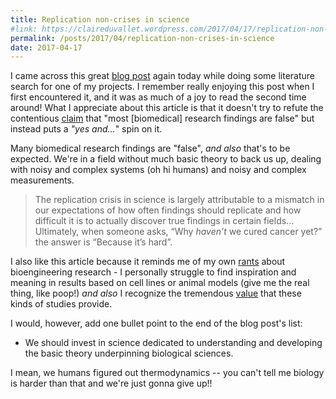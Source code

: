 ```yaml
---
title: Replication non-crises in science
#link: https://claireduvallet.wordpress.com/2017/04/17/replication-non-crises-in-science/
permalink: /posts/2017/04/replication-non-crises-in-science
date: 2017-04-17
---
```



I came across this great [blog post](http://simplystatistics.org/2016/08/24/replication-crisis/) again today while doing some literature search for one of my projects. I remember really enjoying this post when I first encountered it, and it was as much of a joy to read the second time around! What I appreciate about this article is that it doesn't try to refute the contentious [claim](http://journals.plos.org/plosmedicine/article?id=10.1371/journal.pmed.0020124) that "most [biomedical] research findings are false" but instead puts a _"yes and..._" spin on it.

Many biomedical research findings are "false", _and also_ that's to be expected. We're in a field without much basic theory to back us up, dealing with noisy and complex systems (oh hi humans) and noisy and complex measurements.

> The replication crisis in science is largely attributable to a mismatch in our expectations of how often findings should replicate and how difficult it is to actually discover true findings in certain fields... Ultimately, when someone asks, “Why _haven’t_ we cured cancer yet?” the answer is “Because it’s hard”.

I also like this article because it reminds me of my own [rants](https://www.nature.com/nrd/journal/v2/n2/pdf/nrd1012.pdf) about bioengineering research - I personally struggle to find inspiration and meaning in results based on cell lines or animal models (give me the real thing, like poop!) _and also_ I recognize the tremendous [value](https://progressreport.cancer.gov/trends) that these kinds of studies provide.

I would, however, add one bullet point to the end of the blog post's list:

  * We should invest in science dedicated to understanding and developing the basic theory underpinning biological sciences.

I mean, we humans figured out thermodynamics -- you can't tell me biology is harder than that and we're just gonna give up!!
